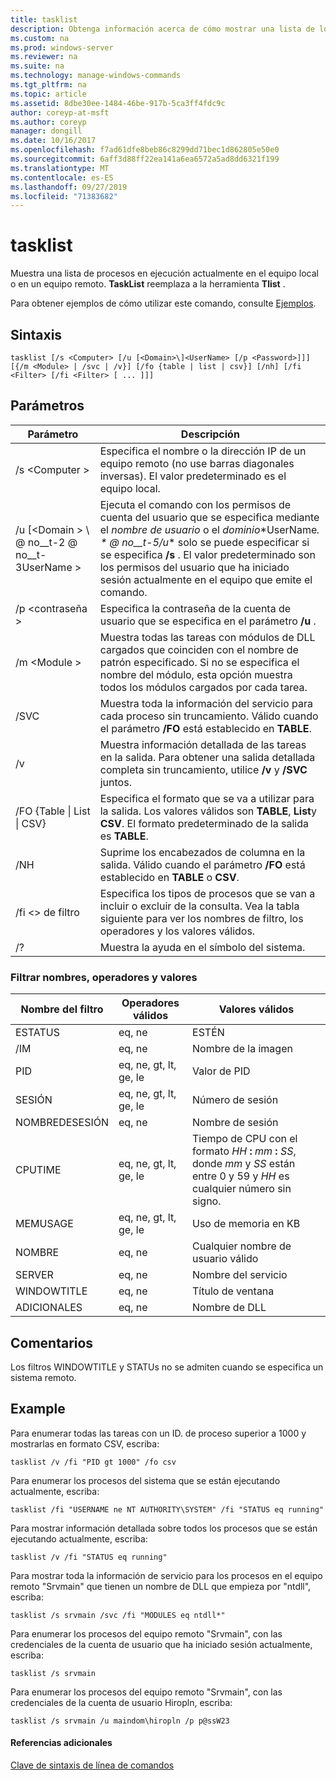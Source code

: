 ```yaml
---
title: tasklist
description: Obtenga información acerca de cómo mostrar una lista de los procesos que se ejecutan en el equipo local o remoto.
ms.custom: na
ms.prod: windows-server
ms.reviewer: na
ms.suite: na
ms.technology: manage-windows-commands
ms.tgt_pltfrm: na
ms.topic: article
ms.assetid: 8dbe30ee-1484-46be-917b-5ca3ff4fdc9c
author: coreyp-at-msft
ms.author: coreyp
manager: dongill
ms.date: 10/16/2017
ms.openlocfilehash: f7ad61dfe8beb86c8299dd71bec1d862805e50e0
ms.sourcegitcommit: 6aff3d88ff22ea141a6ea6572a5ad8dd6321f199
ms.translationtype: MT
ms.contentlocale: es-ES
ms.lasthandoff: 09/27/2019
ms.locfileid: "71383682"
---
```

# <a name="tasklist"></a>tasklist

Muestra una lista de procesos en ejecución actualmente en el equipo local o en un equipo remoto. **TaskList** reemplaza a la herramienta **Tlist** .

Para obtener ejemplos de cómo utilizar este comando, consulte [Ejemplos](#BKMK_examples).

## <a name="syntax"></a>Sintaxis

```
tasklist [/s <Computer> [/u [<Domain>\]<UserName> [/p <Password>]]] [{/m <Module> | /svc | /v}] [/fo {table | list | csv}] [/nh] [/fi <Filter> [/fi <Filter> [ ... ]]]
```

## <a name="parameters"></a>Parámetros

|          Parámetro           |                                                                                                                                            Descripción                                                                                                                                             |
|------------------------------|----------------------------------------------------------------------------------------------------------------------------------------------------------------------------------------------------------------------------------------------------------------------------------------------------|
|        /s \<Computer >        |                                                                                         Especifica el nombre o la dirección IP de un equipo remoto (no use barras diagonales inversas). El valor predeterminado es el equipo local.                                                                                         |
| /u [\<Domain > \\ @ no__t-2 @ no__t-3UserName > | Ejecuta el comando con los permisos de cuenta del usuario que se especifica mediante el *nombre de usuario* o el *dominio*\*UserName<em>. \* @ no__t-5/u</em>\* solo se puede especificar si se especifica **/s** . El valor predeterminado son los permisos del usuario que ha iniciado sesión actualmente en el equipo que emite el comando. |
|        /p \<contraseña >        |                                                                                                       Especifica la contraseña de la cuenta de usuario que se especifica en el parámetro **/u** .                                                                                                        |
|         /m \<Module >         |                                                               Muestra todas las tareas con módulos de DLL cargados que coinciden con el nombre de patrón especificado. Si no se especifica el nombre del módulo, esta opción muestra todos los módulos cargados por cada tarea.                                                                |
|             /SVC             |                                                                                    Muestra toda la información del servicio para cada proceso sin truncamiento. Válido cuando el parámetro **/FO** está establecido en **TABLE**.                                                                                    |
|              /v              |                                                                                 Muestra información detallada de las tareas en la salida. Para obtener una salida detallada completa sin truncamiento, utilice **/v** y **/SVC** juntos.                                                                                 |
|  /FO {Table \| List \| CSV}  |                                                                             Especifica el formato que se va a utilizar para la salida. Los valores válidos son **TABLE**, **List**y **CSV**. El formato predeterminado de la salida es **TABLE**.                                                                             |
|             /NH              |                                                                                             Suprime los encabezados de columna en la salida. Válido cuando el parámetro **/FO** está establecido en **TABLE** o **CSV**.                                                                                              |
|        /fi \<> de filtro         |                                                                          Especifica los tipos de procesos que se van a incluir o excluir de la consulta. Vea la tabla siguiente para ver los nombres de filtro, los operadores y los valores válidos.                                                                          |
|              /?              |                                                                                                                                Muestra la ayuda en el símbolo del sistema.                                                                                                                                |

### <a name="filter-names-operators-and-values"></a>Filtrar nombres, operadores y valores

| Nombre del filtro |    Operadores válidos     |                                                                 Valores válidos                                                                 |
|-------------|------------------------|----------------------------------------------------------------------------------------------------------------------------------------------|
|   ESTATUS    |         eq, ne         |                                                                   ESTÉN                                                                    |
|  /IM  |         eq, ne         |                                                                  Nombre de la imagen                                                                  |
|     PID     | eq, ne, gt, lt, ge, le |                                                                  Valor de PID                                                                   |
|   SESIÓN   | eq, ne, gt, lt, ge, le |                                                                Número de sesión                                                                |
| NOMBREDESESIÓN |         eq, ne         |                                                                 Nombre de sesión                                                                 |
|   CPUTIME   | eq, ne, gt, lt, ge, le | Tiempo de CPU con el formato <em>HH</em> **:** <em>mm</em> **:** <em>SS</em>, donde *mm* y *SS* están entre 0 y 59 y *HH* es cualquier número sin signo. |
|  MEMUSAGE   | eq, ne, gt, lt, ge, le |                                                              Uso de memoria en KB                                                              |
|  NOMBRE   |         eq, ne         |                                                             Cualquier nombre de usuario válido                                                              |
|  SERVER   |         eq, ne         |                                                                 Nombre del servicio                                                                 |
| WINDOWTITLE |         eq, ne         |                                                                 Título de ventana                                                                 |
|   ADICIONALES   |         eq, ne         |                                                                   Nombre de DLL                                                                   |

## <a name="remarks"></a>Comentarios

Los filtros WINDOWTITLE y STATUs no se admiten cuando se especifica un sistema remoto.

## <a name="BKMK_examples"></a>Example

Para enumerar todas las tareas con un ID. de proceso superior a 1000 y mostrarlas en formato CSV, escriba:
```
tasklist /v /fi "PID gt 1000" /fo csv
```
Para enumerar los procesos del sistema que se están ejecutando actualmente, escriba:
```
tasklist /fi "USERNAME ne NT AUTHORITY\SYSTEM" /fi "STATUS eq running"
```
Para mostrar información detallada sobre todos los procesos que se están ejecutando actualmente, escriba:
```
tasklist /v /fi "STATUS eq running"
```
Para mostrar toda la información de servicio para los procesos en el equipo remoto "Srvmain" que tienen un nombre de DLL que empieza por "ntdll", escriba:
```
tasklist /s srvmain /svc /fi "MODULES eq ntdll*"
```
Para enumerar los procesos del equipo remoto "Srvmain", con las credenciales de la cuenta de usuario que ha iniciado sesión actualmente, escriba:
```
tasklist /s srvmain 
```
Para enumerar los procesos del equipo remoto "Srvmain", con las credenciales de la cuenta de usuario Hiropln, escriba:
```
tasklist /s srvmain /u maindom\hiropln /p p@ssW23
```

#### <a name="additional-references"></a>Referencias adicionales

[Clave de sintaxis de línea de comandos](command-line-syntax-key.md)
